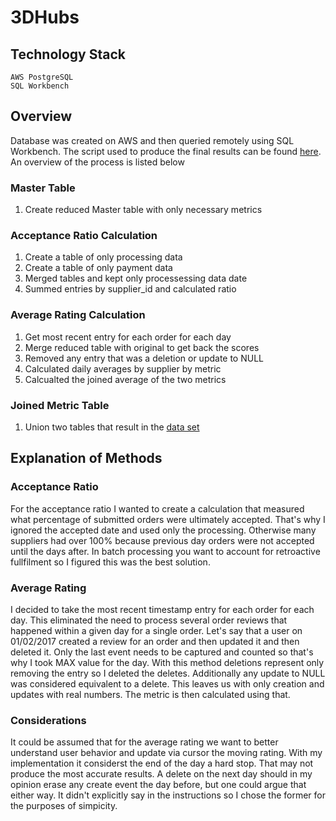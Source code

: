 # 3DHubs

## Technology Stack
```
AWS PostgreSQL 
SQL Workbench
```
## Overview
Database was created on AWS and then queried remotely using SQL Workbench. The script used to produce the final results can be found [here](3d_script.sql). An overview of the process is listed below

### Master Table
1. Create reduced Master table with only necessary metrics

### Acceptance Ratio Calculation
1. Create a table of only processing data
2. Create a table of only payment data
3. Merged tables and kept only processessing data date
4. Summed entries by supplier_id and calculated ratio

### Average Rating Calculation
1. Get most recent entry for each order for each day
2. Merge reduced table with original to get back the scores
3. Removed any entry that was a deletion or update to NULL
4. Calculated daily averages by supplier by metric
5. Calcualted the joined average of the two metrics

### Joined Metric Table
1. Union two tables that result in the [data set](supplier_score_metrics.csv)


## Explanation of Methods

### Acceptance Ratio
For the acceptance ratio I wanted to create a calculation that measured what percentage of submitted orders were ultimately accepted. That's why I ignored the accepted date and used only the processing. Otherwise many suppliers had over 100% because previous day orders were not accepted until the days after. In batch processing you want to account for retroactive fullfilment so I figured this was the best solution.

### Average Rating
I decided to take the most recent timestamp entry for each order for each day. This eliminated the need to process several order reviews that happened within a given day for a single order. Let's say that a user on 01/02/2017 created a review for an order and then updated it and then deleted it. Only the last event needs to be captured and counted so that's why I took MAX value for the day. With this method deletions represent only removing the entry so I deleted the deletes. Additionally any update to NULL was considered equivalent to a delete. This leaves us with only creation and updates with real numbers. The metric is then calculated using that.

### Considerations
It could be assumed that for the average rating we want to better understand user behavior and update via cursor the moving rating. With my implementation it considerst the end of the day a hard stop. That may not produce the most accurate results. A delete on the next day should in my opinion erase any create event the day before, but one could argue that either way. It didn't explicitly say in the instructions so I chose the former for the purposes of simpicity. 

